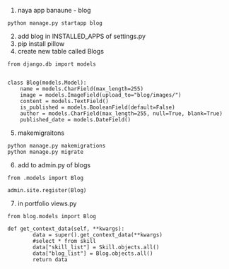 1. naya app banaune - blog
```
python manage.py startapp blog
```
2. add blog in INSTALLED_APPS of settings.py
3. pip install pillow
4. create new table called Blogs
```
from django.db import models


class Blog(models.Model):
    name = models.CharField(max_length=255)
    image = models.ImageField(upload_to="blog/images/")
    content = models.TextField()
    is_published = models.BooleanField(default=False)
    author = models.CharField(max_length=255, null=True, blank=True)
    published_date = models.DateField()

```
5. makemigraitons
```
python manage.py makemigrations
python manage.py migrate
```
6.  add to admin.py of blogs
```
from .models import Blog

admin.site.register(Blog)
```
7. in portfolio views.py
```
from blog.models import Blog

def get_context_data(self, **kwargs):
        data = super().get_context_data(**kwargs)
        #select * from skill
        data["skill_list"] = Skill.objects.all()
        data["blog_list"] = Blog.objects.all()
        return data
```